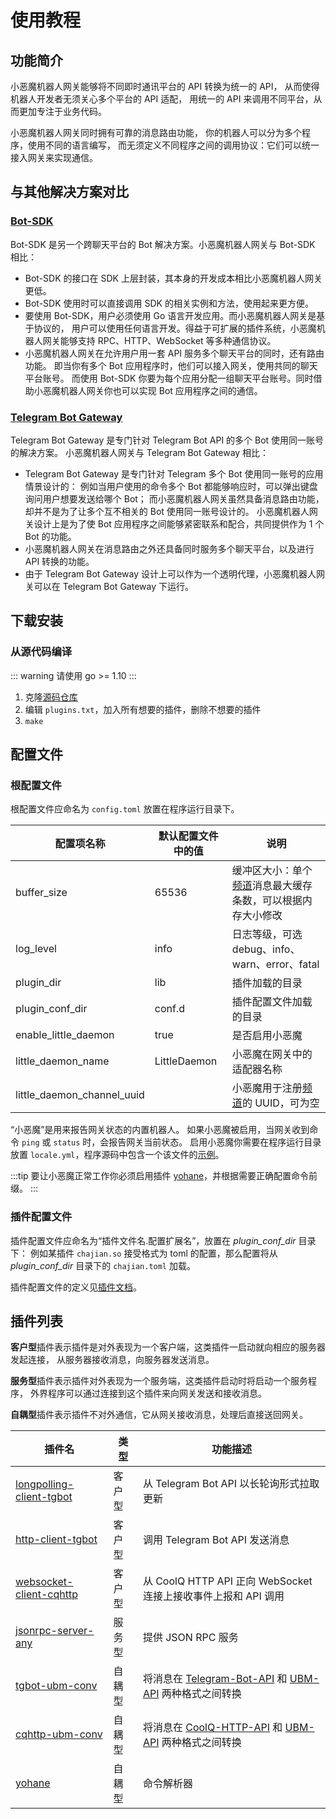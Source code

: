 # 使用教程

## 功能简介

小恶魔机器人网关能够将不同即时通讯平台的 API 转换为统一的 API，
从而使得机器人开发者无须关心多个平台的 API 适配，
用统一的 API 来调用不同平台，从而更加专注于业务代码。

小恶魔机器人网关同时拥有可靠的消息路由功能，
你的机器人可以分为多个程序，使用不同的语言编写，
而无须定义不同程序之间的调用协议：它们可以统一接入网关来实现通信。

## 与其他解决方案对比

### [Bot-SDK](https://github.com/projectriri/bot-sdk)

Bot-SDK 是另一个跨聊天平台的 Bot 解决方案。小恶魔机器人网关与 Bot-SDK 相比：

+ Bot-SDK 的接口在 SDK 上层封装，其本身的开发成本相比小恶魔机器人网关更低。
+ Bot-SDK 使用时可以直接调用 SDK 的相关实例和方法，使用起来更方便。
+ 要使用 Bot-SDK，用户必须使用 Go 语言开发应用。而小恶魔机器人网关是基于协议的，
用户可以使用任何语言开发。得益于可扩展的插件系统，小恶魔机器人网关能够支持 RPC、HTTP、WebSocket 等多种通信协议。
+ 小恶魔机器人网关在允许用户用一套 API 服务多个聊天平台的同时，还有路由功能。
即当你有多个 Bot 应用程序时，他们可以接入网关，使用共同的聊天平台账号。
而使用 Bot-SDK 你要为每个应用分配一组聊天平台账号。同时借助小恶魔机器人网关你也可以实现 Bot 应用程序之间的通信。

### [Telegram Bot Gateway](https://gitlab.com/FiveYellowMice/telegram-bot-gateway)

Telegram Bot Gateway 是专门针对 Telegram Bot API 的多个 Bot 使用同一账号的解决方案。
小恶魔机器人网关与 Telegram Bot Gateway 相比：

+ Telegram Bot Gateway 是专门针对 Telegram 多个 Bot 使用同一账号的应用情景设计的：
例如当用户使用的命令多个 Bot 都能够响应时，可以弹出键盘询问用户想要发送给哪个 Bot；
而小恶魔机器人网关虽然具备消息路由功能，却并不是为了让多个互不相关的 Bot 使用同一账号设计的。
小恶魔机器人网关设计上是为了使 Bot 应用程序之间能够紧密联系和配合，共同提供作为 1 个 Bot 的功能。
+ 小恶魔机器人网关在消息路由之外还具备同时服务多个聊天平台，以及进行 API 转换的功能。
+ 由于 Telegram Bot Gateway 设计上可以作为一个透明代理，小恶魔机器人网关可以在 Telegram Bot Gateway 下运行。

## 下载安装

### 从源代码编译

::: warning
请使用 go >= 1.10
:::

1. 克隆[源码仓库](https://github.com/projectriri/bot-gateway)
2. 编辑 `plugins.txt`，加入所有想要的插件，删除不想要的插件
3. `make`

## 配置文件

### 根配置文件

根配置文件应命名为 `config.toml` 放置在程序运行目录下。

| 配置项名称 | 默认配置文件中的值 | 说明 |
| --- | --- | --- |
| buffer_size | 65536 | 缓冲区大小：单个[频道](/docs/Concept.html#频道)消息最大缓存条数，可以根据内存大小修改 |
| log_level | info | 日志等级，可选 debug、info、warn、error、fatal |
| plugin_dir | lib | 插件加载的目录 |
| plugin_conf_dir | conf.d | 插件配置文件加载的目录 |
| enable_little_daemon | true | 是否启用小恶魔 |
| little_daemon_name | LittleDaemon | 小恶魔在网关中的适配器名称 |
| little_daemon_channel_uuid | | 小恶魔用于注册[频道](/docs/Concept.html#频道)的 UUID，可为空 |

“小恶魔”是用来报告网关状态的内置机器人。
如果小恶魔被启用，当网关收到命令 `ping` 或 `status` 时，会报告网关当前状态。
启用小恶魔你需要在程序运行目录放置 `locale.yml`，程序源码中包含一个该文件的[示例](https://github.com/projectriri/bot-gateway/blob/master/locale.yml)。

:::tip
要让小恶魔正常工作你必须启用插件 [yohane](/docs/Plugins.html#yohane)，并根据需要正确配置命令前缀。
:::

### 插件配置文件

插件配置文件应命名为“插件文件名.配置扩展名”，放置在 *plugin_conf_dir* 目录下：
例如某插件 `chajian.so` 接受格式为 toml 的配置，那么配置将从 *plugin_conf_dir*
目录下的 `chajian.toml` 加载。

插件配置文件的定义见[插件文档](/docs/Plugins.html)。

## 插件列表

**客户型**插件表示插件是对外表现为一个客户端，这类插件一启动就向相应的服务器发起连接，
从服务器接收消息，向服务器发送消息。

**服务型**插件表示插件对外表现为一个服务端，这类插件启动时将启动一个服务程序，
外界程序可以通过连接到这个插件来向网关发送和接收消息。

**自耦型**插件表示插件不对外通信，它从网关接收消息，处理后直接送回网关。

| 插件名 | 类型 | 功能描述 |
| --- | --- | --- |
| [longpolling-client-tgbot](/docs/Plugins.html#longpolling-client-tgbot) | 客户型 | 从 Telegram Bot API 以长轮询形式拉取更新 |
| [http-client-tgbot](/docs/Plugins.html#http-client-tgbot) | 客户型 | 调用 Telegram Bot API 发送消息 |
| [websocket-client-cqhttp](/docs/Plugins.html#websocket-client-cqhttp) | 客户型 | 从 CoolQ HTTP API 正向 WebSocket 连接上接收事件上报和 API 调用 |
| [jsonrpc-server-any](/docs/Plugins.html#jsonrpc-server-any) | 服务型 | 提供 JSON RPC 服务 |
| [tgbot-ubm-conv](/docs/Plugins.html#tgbot-ubm-conv) | 自耦型 | 将消息在 [Telegram-Bot-API](/docs/Formats.html) 和 [UBM-API](/docs/Formats.html) 两种格式之间转换 |
| [cqhttp-ubm-conv](/docs/Plugins.html#cqhttp-ubm-conv) | 自耦型 | 将消息在 [CoolQ-HTTP-API](/docs/Formats.html) 和 [UBM-API](/docs/Formats.html) 两种格式之间转换 |
| [yohane](/docs/Plugins.html#yohane) | 自耦型 | 命令解析器 |

